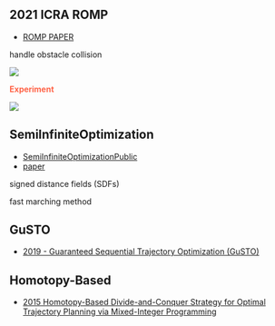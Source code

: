 
## 2021 ICRA ROMP

- [ROMP PAPER](https://akyrillidis.github.io/pubs/Conferences/ROMP.pdf)

handle obstacle collision

![](https://cdn.jsdelivr.net/gh/YeeKal/img_land/blog/11/20231130213847.png)

**<font color='Tomato'>Experiment</font>**

![](https://cdn.jsdelivr.net/gh/YeeKal/img_land/blog/11/20231130213729.png)

## SemiInfiniteOptimization

- [SemiInfiniteOptimizationPublic](https://github.com/krishauser/SemiInfiniteOptimization)
- [paper](https://motion.cs.illinois.edu/papers/IJRR2020-Hauser-SemiInfinite-preprint.pdf)

signed distance fields (SDFs)

fast marching method
## GuSTO

- [2019 - Guaranteed Sequential Trajectory Optimization (GuSTO)](https://github.com/StanfordASL/GuSTO.jl)

## Homotopy-Based

- [2015 Homotopy-Based Divide-and-Conquer Strategy for Optimal Trajectory Planning via Mixed-Integer Programming]()
